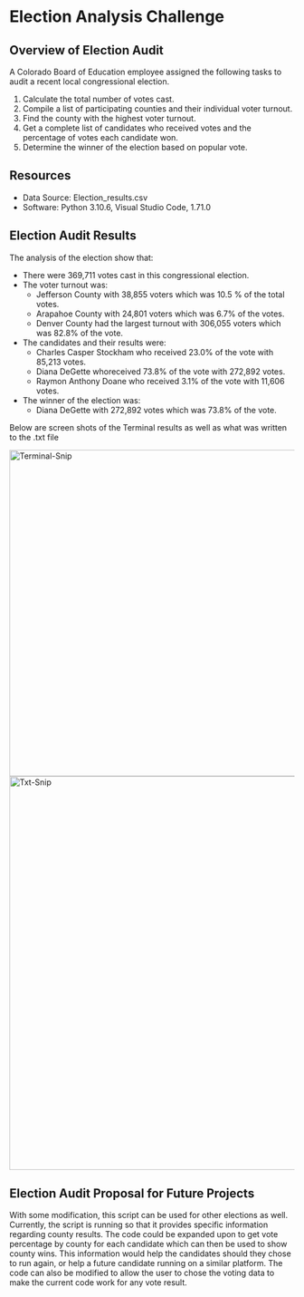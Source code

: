 # Election Analysis Challenge

## Overview of Election Audit
A Colorado Board of Education employee assigned the following tasks to audit a recent local congressional election.

1. Calculate the total number of votes cast.
2. Compile a list of participating counties and their individual voter turnout.
4. Find the county with the highest voter turnout.
5. Get a complete list of candidates who received votes and the percentage of votes each candidate won.
7. Determine the winner of the election based on popular vote.

## Resources
- Data Source: Election_results.csv
- Software: Python 3.10.6, Visual Studio Code, 1.71.0

## Election Audit Results <!--  Use images or examples of your code as support where necessary. -->
The analysis of the election show that:
- There were 369,711 votes cast in this congressional election.
- The voter turnout was:
    - Jefferson County with 38,855 voters which was 10.5 % of the total votes.
    - Arapahoe County with 24,801 voters which was 6.7% of the votes.
    - Denver County had the largest turnout with 306,055 voters which was 82.8% of the vote.
- The candidates and their results were:
    - Charles Casper Stockham who received 23.0% of the vote with 85,213 votes.
    - Diana DeGette whoreceived 73.8% of the vote with 272,892 votes.
    - Raymon Anthony Doane who received 3.1% of the vote with 11,606 votes.
- The winner of the election was:
    - Diana DeGette with 272,892 votes which was 73.8% of the vote.

Below are screen shots of the Terminal results as well as what was written to the .txt file

<img width="576" alt="Terminal-Snip" src="https://user-images.githubusercontent.com/111471057/190870856-c274aac1-11e2-4c6b-95a7-f767d3202d23.png">

<img width="695" alt="Txt-Snip" src="https://user-images.githubusercontent.com/111471057/190870862-4aef7986-9548-44c1-8492-dd8008523e91.png">


## Election Audit Proposal for Future Projects
With some modification, this script can be used for other elections as well. Currently, the script is running so that it provides specific information regarding county results. The code could be expanded upon to get vote percentage by county for each candidate which can then be used to show county wins. This information would help the candidates should they chose to run again, or help a future candidate running on a similar platform. The code can also be modified to allow the user to chose the voting data to make the current code work for any vote result.
